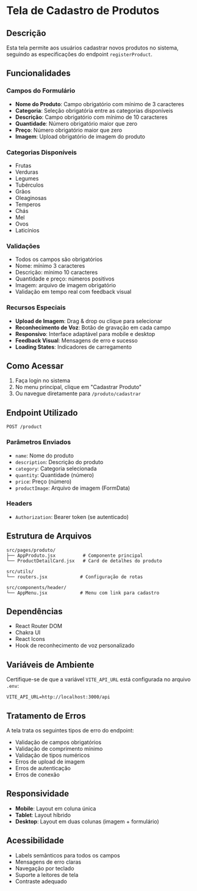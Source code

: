 # Tela de Cadastro de Produtos

## Descrição
Esta tela permite aos usuários cadastrar novos produtos no sistema, seguindo as especificações do endpoint `registerProduct`.

## Funcionalidades

### Campos do Formulário
- **Nome do Produto**: Campo obrigatório com mínimo de 3 caracteres
- **Categoria**: Seleção obrigatória entre as categorias disponíveis
- **Descrição**: Campo obrigatório com mínimo de 10 caracteres
- **Quantidade**: Número obrigatório maior que zero
- **Preço**: Número obrigatório maior que zero
- **Imagem**: Upload obrigatório de imagem do produto

### Categorias Disponíveis
- Frutas
- Verduras
- Legumes
- Tubérculos
- Grãos
- Oleaginosas
- Temperos
- Chás
- Mel
- Ovos
- Laticínios

### Validações
- Todos os campos são obrigatórios
- Nome: mínimo 3 caracteres
- Descrição: mínimo 10 caracteres
- Quantidade e preço: números positivos
- Imagem: arquivo de imagem obrigatório
- Validação em tempo real com feedback visual

### Recursos Especiais
- **Upload de Imagem**: Drag & drop ou clique para selecionar
- **Reconhecimento de Voz**: Botão de gravação em cada campo
- **Responsivo**: Interface adaptável para mobile e desktop
- **Feedback Visual**: Mensagens de erro e sucesso
- **Loading States**: Indicadores de carregamento

## Como Acessar
1. Faça login no sistema
2. No menu principal, clique em "Cadastrar Produto"
3. Ou navegue diretamente para `/produto/cadastrar`

## Endpoint Utilizado
```
POST /product
```

### Parâmetros Enviados
- `name`: Nome do produto
- `description`: Descrição do produto
- `category`: Categoria selecionada
- `quantity`: Quantidade (número)
- `price`: Preço (número)
- `productImage`: Arquivo de imagem (FormData)

### Headers
- `Authorization`: Bearer token (se autenticado)

## Estrutura de Arquivos
```
src/pages/produto/
├── AppProduto.jsx          # Componente principal
└── ProductDetailCard.jsx   # Card de detalhes do produto

src/utils/
└── routers.jsx            # Configuração de rotas

src/components/header/
└── AppMenu.jsx            # Menu com link para cadastro
```

## Dependências
- React Router DOM
- Chakra UI
- React Icons
- Hook de reconhecimento de voz personalizado

## Variáveis de Ambiente
Certifique-se de que a variável `VITE_API_URL` está configurada no arquivo `.env`:
```
VITE_API_URL=http://localhost:3000/api
```

## Tratamento de Erros
A tela trata os seguintes tipos de erro do endpoint:
- Validação de campos obrigatórios
- Validação de comprimento mínimo
- Validação de tipos numéricos
- Erros de upload de imagem
- Erros de autenticação
- Erros de conexão

## Responsividade
- **Mobile**: Layout em coluna única
- **Tablet**: Layout híbrido
- **Desktop**: Layout em duas colunas (imagem + formulário)

## Acessibilidade
- Labels semânticos para todos os campos
- Mensagens de erro claras
- Navegação por teclado
- Suporte a leitores de tela
- Contraste adequado 